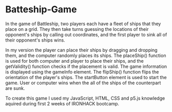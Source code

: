 # Batteship-Game

In the game of Battleship, two players each have a fleet of ships that they place on a grid. They then take turns guessing the locations of their opponent's ships by calling out coordinates, and the first player to sink all of their opponent's ships wins.


In my version the player can place their ships by dragging and dropping them, and the computer randomly places its ships. The placeShip() function is used for both computer and player to place their ships, and the getValidity() function checks if the placement is valid. The game information is displayed using the gameInfo element. The flipShip() function flips the orientation of the player's ships. The startButton element is used to start the game. User or computer wins when the all of the ships of the counterpart are sunk.

To create this game I used my JavaScript, HTML, CSS and p5.js knowledge aquired during first 2 weeks of IRONHACK bootcamp.
